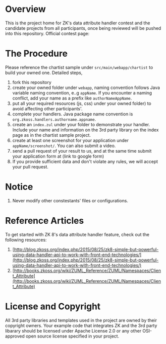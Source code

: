 # Overview

This is the project home for ZK's data attribute handler contest and the candidate projects from all participants, once being reviewed will be pushed into this repository. 
Official contest page: 

# The Procedure

Please reference the chartist sample under `src/main/webapp/chartist` to build your owned one. 
Detailed steps,

1. fork this repository
2. create your owned folder under `webapp`, naming convention follows Java variable naming convention, e..g `appName`.
If you encounter a naming conflict, add your name as a prefix like `authorNameAppName`.
3. put all your required resources (js, css) under your owned folder) to avoid affecting other participants'.
4. complete your handlers. Java package name convention is `org.zkoss.handlers.authorname.appname`.
5. create an `index.zul` under your folder to demonstrate your handler. Include your name and information on the 3rd party library on the index page as in the chartist sample project.
6. create at least one screenshot for your application under `appName/screenshot/`. You can also submit a video.
7. send a pull request of your result to us, and at the same time submit your application form at (link to google form)
8. If you provide sufficient data and don't violate any rules, we will accept your pull request.

# Notice
1. Never modify other constestants' files or configurations.

# Reference Articles

To get started with ZK 8's data attribute handler feature, check out the following resources:

1. [http://blog.zkoss.org/index.php/2015/08/25/zk8-simple-but-powerful-using-data-handler-api-to-work-with-front-end-technologies/](http://blog.zkoss.org/index.php/2015/08/25/zk8-simple-but-powerful-using-data-handler-api-to-work-with-front-end-technologies/)
2. [http://books.zkoss.org/wiki/ZUML_Reference/ZUML/Namespaces/Client_Attribute](http://books.zkoss.org/wiki/ZUML_Reference/ZUML/Namespaces/Client_Attribute)

# License and Copyright
All 3rd party libraries and templates used in the project are owned by their copyright owners. Your example code that integrates ZK and the 3rd party libarary should be licensed under Apache License 2.0 or any other OSI-approved open source license specified in your project.
